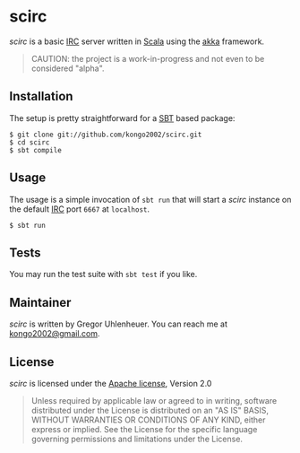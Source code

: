 
# scirc

*scirc* is a basic [IRC][irc] server written in [Scala][scala] using the
[akka][akka] framework.

> CAUTION: the project is a work-in-progress and not even to be considered
> "alpha".


## Installation

The setup is pretty straightforward for a [SBT][sbt] based package:

    $ git clone git://github.com/kongo2002/scirc.git
    $ cd scirc
    $ sbt compile


## Usage

The usage is a simple invocation of `sbt run` that will start a *scirc* instance
on the default [IRC][irc] port `6667` at `localhost`.

    $ sbt run


## Tests

You may run the test suite with `sbt test` if you like.


## Maintainer

*scirc* is written by Gregor Uhlenheuer. You can reach me at
<kongo2002@gmail.com>.


## License

*scirc* is licensed under the [Apache license][apache], Version 2.0

> Unless required by applicable law or agreed to in writing, software
> distributed under the License is distributed on an "AS IS" BASIS,
> WITHOUT WARRANTIES OR CONDITIONS OF ANY KIND, either express or implied.
> See the License for the specific language governing permissions and
> limitations under the License.


[apache]: http://www.apache.org/licenses/LICENSE-2.0
[irc]: https://en.wikipedia.org/wiki/Internet_Relay_Chat
[scala]: http://www.scala-lang.org/
[akka]: http://akka.io/
[sbt]: http://www.scala-sbt.org/
